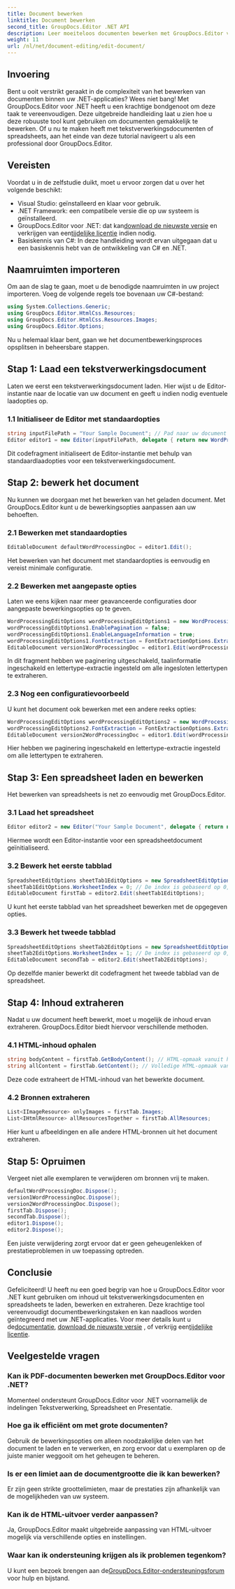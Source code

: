 ```yaml
---
title: Document bewerken
linktitle: Document bewerken
second_title: GroupDocs.Editor .NET API
description: Leer moeiteloos documenten bewerken met GroupDocs.Editor voor .NET. Stapsgewijze handleiding voor tekstverwerkings- en spreadsheetbestanden.
weight: 11
url: /nl/net/document-editing/edit-document/
---
```

## Invoering
Bent u ooit verstrikt geraakt in de complexiteit van het bewerken van documenten binnen uw .NET-applicaties? Wees niet bang! Met GroupDocs.Editor voor .NET heeft u een krachtige bondgenoot om deze taak te vereenvoudigen. Deze uitgebreide handleiding laat u zien hoe u deze robuuste tool kunt gebruiken om documenten gemakkelijk te bewerken. Of u nu te maken heeft met tekstverwerkingsdocumenten of spreadsheets, aan het einde van deze tutorial navigeert u als een professional door GroupDocs.Editor.
## Vereisten
Voordat u in de zelfstudie duikt, moet u ervoor zorgen dat u over het volgende beschikt:
- Visual Studio: geïnstalleerd en klaar voor gebruik.
- .NET Framework: een compatibele versie die op uw systeem is geïnstalleerd.
-  GroupDocs.Editor voor .NET: dat kan[download de nieuwste versie](https://releases.groupdocs.com/editor/net/) en verkrijgen van een[tijdelijke licentie](https://purchase.groupdocs.com/temporary-license/) indien nodig.
- Basiskennis van C#: In deze handleiding wordt ervan uitgegaan dat u een basiskennis hebt van de ontwikkeling van C# en .NET.
## Naamruimten importeren
Om aan de slag te gaan, moet u de benodigde naamruimten in uw project importeren. Voeg de volgende regels toe bovenaan uw C#-bestand:
```csharp
using System.Collections.Generic;
using GroupDocs.Editor.HtmlCss.Resources;
using GroupDocs.Editor.HtmlCss.Resources.Images;
using GroupDocs.Editor.Options;
```
Nu u helemaal klaar bent, gaan we het documentbewerkingsproces opsplitsen in beheersbare stappen.
## Stap 1: Laad een tekstverwerkingsdocument
Laten we eerst een tekstverwerkingsdocument laden. Hier wijst u de Editor-instantie naar de locatie van uw document en geeft u indien nodig eventuele laadopties op.
### 1.1 Initialiseer de Editor met standaardopties
```csharp
string inputFilePath = "Your Sample Document"; // Pad naar uw document
Editor editor1 = new Editor(inputFilePath, delegate { return new WordProcessingLoadOptions(); });
```
Dit codefragment initialiseert de Editor-instantie met behulp van standaardlaadopties voor een tekstverwerkingsdocument.
## Stap 2: bewerk het document
Nu kunnen we doorgaan met het bewerken van het geladen document. Met GroupDocs.Editor kunt u de bewerkingsopties aanpassen aan uw behoeften.
### 2.1 Bewerken met standaardopties
```csharp
EditableDocument defaultWordProcessingDoc = editor1.Edit();
```
Het bewerken van het document met standaardopties is eenvoudig en vereist minimale configuratie.
### 2.2 Bewerken met aangepaste opties
Laten we eens kijken naar meer geavanceerde configuraties door aangepaste bewerkingsopties op te geven.
```csharp
WordProcessingEditOptions wordProcessingEditOptions1 = new WordProcessingEditOptions();
wordProcessingEditOptions1.EnablePagination = false;
wordProcessingEditOptions1.EnableLanguageInformation = true;
wordProcessingEditOptions1.FontExtraction = FontExtractionOptions.ExtractAllEmbedded;
EditableDocument version1WordProcessingDoc = editor1.Edit(wordProcessingEditOptions1);
```
In dit fragment hebben we paginering uitgeschakeld, taalinformatie ingeschakeld en lettertype-extractie ingesteld om alle ingesloten lettertypen te extraheren.
### 2.3 Nog een configuratievoorbeeld
U kunt het document ook bewerken met een andere reeks opties:
```csharp
WordProcessingEditOptions wordProcessingEditOptions2 = new WordProcessingEditOptions(true);
wordProcessingEditOptions2.FontExtraction = FontExtractionOptions.ExtractAll;
EditableDocument version2WordProcessingDoc = editor1.Edit(wordProcessingEditOptions2);
```
Hier hebben we paginering ingeschakeld en lettertype-extractie ingesteld om alle lettertypen te extraheren.
## Stap 3: Een spreadsheet laden en bewerken
Het bewerken van spreadsheets is net zo eenvoudig met GroupDocs.Editor.
### 3.1 Laad het spreadsheet
```csharp
Editor editor2 = new Editor("Your Sample Document", delegate { return new SpreadsheetLoadOptions(); });
```
Hiermee wordt een Editor-instantie voor een spreadsheetdocument geïnitialiseerd.
### 3.2 Bewerk het eerste tabblad
```csharp
SpreadsheetEditOptions sheetTab1EditOptions = new SpreadsheetEditOptions();
sheetTab1EditOptions.WorksheetIndex = 0; // De index is gebaseerd op 0, dus dit is het eerste tabblad
EditableDocument firstTab = editor2.Edit(sheetTab1EditOptions);
```
U kunt het eerste tabblad van het spreadsheet bewerken met de opgegeven opties.
### 3.3 Bewerk het tweede tabblad
```csharp
SpreadsheetEditOptions sheetTab2EditOptions = new SpreadsheetEditOptions();
sheetTab2EditOptions.WorksheetIndex = 1; // De index is gebaseerd op 0, dus dit is het tweede tabblad
EditableDocument secondTab = editor2.Edit(sheetTab2EditOptions);
```
Op dezelfde manier bewerkt dit codefragment het tweede tabblad van de spreadsheet.
## Stap 4: Inhoud extraheren
Nadat u uw document heeft bewerkt, moet u mogelijk de inhoud ervan extraheren. GroupDocs.Editor biedt hiervoor verschillende methoden.
### 4.1 HTML-inhoud ophalen
```csharp
string bodyContent = firstTab.GetBodyContent(); // HTML-opmaak vanuit het HTML->BODY-element
string allContent = firstTab.GetContent(); // Volledige HTML-opmaak van het hele document, inclusief HTML->HEAD-header en de inhoud ervan
```
Deze code extraheert de HTML-inhoud van het bewerkte document.
### 4.2 Bronnen extraheren
```csharp
List<IImageResource> onlyImages = firstTab.Images;
List<IHtmlResource> allResourcesTogether = firstTab.AllResources;
```
Hier kunt u afbeeldingen en alle andere HTML-bronnen uit het document extraheren.
## Stap 5: Opruimen
Vergeet niet alle exemplaren te verwijderen om bronnen vrij te maken.
```csharp
defaultWordProcessingDoc.Dispose();
version1WordProcessingDoc.Dispose();
version2WordProcessingDoc.Dispose();
firstTab.Dispose();
secondTab.Dispose();
editor1.Dispose();
editor2.Dispose();
```
Een juiste verwijdering zorgt ervoor dat er geen geheugenlekken of prestatieproblemen in uw toepassing optreden.
## Conclusie
 Gefeliciteerd! U heeft nu een goed begrip van hoe u GroupDocs.Editor voor .NET kunt gebruiken om inhoud uit tekstverwerkingsdocumenten en spreadsheets te laden, bewerken en extraheren. Deze krachtige tool vereenvoudigt documentbewerkingstaken en kan naadloos worden geïntegreerd met uw .NET-applicaties. Voor meer details kunt u de[documentatie](https://tutorials.groupdocs.com/editor/net/), [download de nieuwste versie](https://releases.groupdocs.com/editor/net/) , of verkrijg een[tijdelijke licentie](https://purchase.groupdocs.com/temporary-license/).
## Veelgestelde vragen
### Kan ik PDF-documenten bewerken met GroupDocs.Editor voor .NET?
Momenteel ondersteunt GroupDocs.Editor voor .NET voornamelijk de indelingen Tekstverwerking, Spreadsheet en Presentatie.
### Hoe ga ik efficiënt om met grote documenten?
Gebruik de bewerkingsopties om alleen noodzakelijke delen van het document te laden en te verwerken, en zorg ervoor dat u exemplaren op de juiste manier weggooit om het geheugen te beheren.
### Is er een limiet aan de documentgrootte die ik kan bewerken?
Er zijn geen strikte groottelimieten, maar de prestaties zijn afhankelijk van de mogelijkheden van uw systeem.
### Kan ik de HTML-uitvoer verder aanpassen?
Ja, GroupDocs.Editor maakt uitgebreide aanpassing van HTML-uitvoer mogelijk via verschillende opties en instellingen.
### Waar kan ik ondersteuning krijgen als ik problemen tegenkom?
 U kunt een bezoek brengen aan de[GroupDocs.Editor-ondersteuningsforum](https://forum.groupdocs.com/c/editor/20) voor hulp en bijstand.